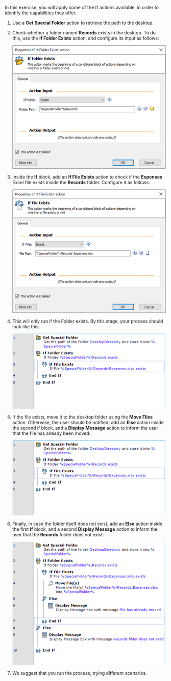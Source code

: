 In this exercise, you will apply some of the If actions available, in order to identify the capabilities they offer.

1. Use a **Get Special Folder** action to retrieve the path to the desktop.

2. Check whether a folder named **Records** exists in the desktop. To do this, use the **If Folder Exists** action, and configure its input as follows:

    ![If records folder exists](..\media\if-records-folder-exists.png)

3. Inside the **If** block, add an **If File Exists** action to check if the **Expenses** Excel file exists inside the **Records** folder. Configure it as follows:

    ![If expenses file exists](..\media\if-expenses-file-exists.png)

4. This will only run if the Folder exists. By this stage, your process should look like this:

    ![Initial process structure](..\media\initial-process-structure.png)

5. If the file exists, move it to the desktop folder using the **Move Files** action. Otherwise, the user should be notified; add an **Else** action inside the second if block, and a **Display Message** action to inform the user that the file has already been moved:

    ![Initial process structure](..\media\initial-process-structure.png)

6. Finally, in case the folder itself does not exist, add an **Else** action inside the first **If** block, and a second **Display Message** action to inform the user that the **Records** folder does not exist:

    ![Outside else display message](..\media\outside-else-display-message.png)
    
7. We suggest that you run the process, trying different scenarios. 

